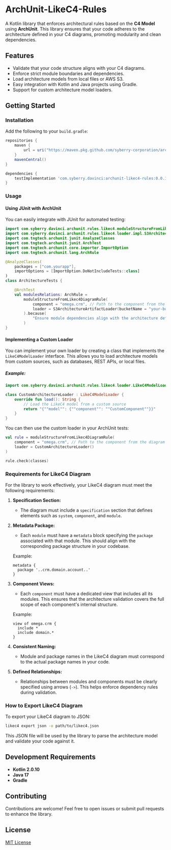 
# ArchUnit-LikeC4-Rules

A Kotlin library that enforces architectural rules based on the **C4 Model** using **ArchUnit**. This library ensures that your code adheres to the architecture defined in your C4 diagrams, promoting modularity and clean dependencies.

## Features

- Validate that your code structure aligns with your C4 diagrams.
- Enforce strict module boundaries and dependencies.
- Load architecture models from local files or AWS S3.
- Easy integration with Kotlin and Java projects using Gradle.
- Support for custom architecture model loaders.

## Getting Started

### Installation

Add the following to your `build.gradle`:

```groovy
repositories {
    maven {
        url = uri("https://maven.pkg.github.com/syberry-corporation/archunit-likec4-rules")
    }
    mavenCentral()
}

dependencies {
    testImplementation 'com.syberry.davinci:archunit-likec4-rules:0.0.1'
}
```

### Usage

#### Using JUnit with ArchUnit

You can easily integrate with JUnit for automated testing:

```kotlin
import com.syberry.davinci.archunit.rules.likec4.moduleStructureFromLikec4DiagramRule
import com.syberry.davinci.archunit.rules.likec4.loader.impl.S3ArchitectureArtifactLoader
import com.tngtech.archunit.junit.AnalyzeClasses
import com.tngtech.archunit.junit.ArchTest
import com.tngtech.archunit.core.importer.ImportOption
import com.tngtech.archunit.lang.ArchRule

@AnalyzeClasses(
    packages = ["com.yourapp"],
    importOptions = [ImportOption.DoNotIncludeTests::class]
)
class ArchitectureTests {

    @ArchTest
    val modulesRelations: ArchRule =
        moduleStructureFromLikec4DiagramRule(
            component = "omega.crm", // Path to the component from the diagram
            loader = S3ArchitectureArtifactLoader(bucketName = "your-bucket", key = "path/to/likec4.json")
        ).because(
            "Ensure module dependencies align with the architecture defined in the LikeC4 diagram."
        )
}
```

#### Implementing a Custom Loader

You can implement your own loader by creating a class that implements the `LikeC4ModelLoader` interface. This allows you to load architecture models from custom sources, such as databases, REST APIs, or local files.

##### Example:

```kotlin
import com.syberry.davinci.archunit.rules.likec4.loader.LikeC4ModelLoader

class CustomArchitectureLoader : LikeC4ModelLoader {
    override fun load(): String {
        // Load the LikeC4 model from a custom source
        return "{""model"": {""component"": ""CustomComponent""}}"
    }
}
```

You can then use the custom loader in your ArchUnit tests:

```kotlin
val rule = moduleStructureFromLikec4DiagramRule(
    component = "omega.crm", // Path to the component from the diagram
    loader = CustomArchitectureLoader()
)

rule.check(classes)
```

### Requirements for LikeC4 Diagram

For the library to work effectively, your LikeC4 diagram must meet the following requirements:

1. **Specification Section:** 
   - The diagram must include a `specification` section that defines elements such as `system`, `component`, and `module`.

2. **Metadata Package:** 
   - Each `module` must have a `metadata` block specifying the `package` associated with that module. This should align with the corresponding package structure in your codebase.

   Example:
   ```
   metadata {
     package '..crm.domain.account..'
   }
   ```

3. **Component Views:** 
   - Each `component` must have a dedicated view that includes all its modules. This ensures that the architecture validation covers the full scope of each component's internal structure.

   Example:
   ```
   view of omega.crm {
     include *
     include domain.*
   }
   ```

4. **Consistent Naming:** 
   - Module and package names in the LikeC4 diagram must correspond to the actual package names in your code.

5. **Defined Relationships:** 
   - Relationships between modules and components must be clearly specified using arrows (`->`). This helps enforce dependency rules during validation.

### How to Export LikeC4 Diagram

To export your LikeC4 diagram to JSON:

```bash
likec4 export json -o path/to/likec4.json
```

This JSON file will be used by the library to parse the architecture model and validate your code against it.

## Development Requirements

- **Kotlin 2.0.10**
- **Java 17**
- **Gradle**

## Contributing

Contributions are welcome! Feel free to open issues or submit pull requests to enhance the library.

## License

[MIT License](LICENSE)
